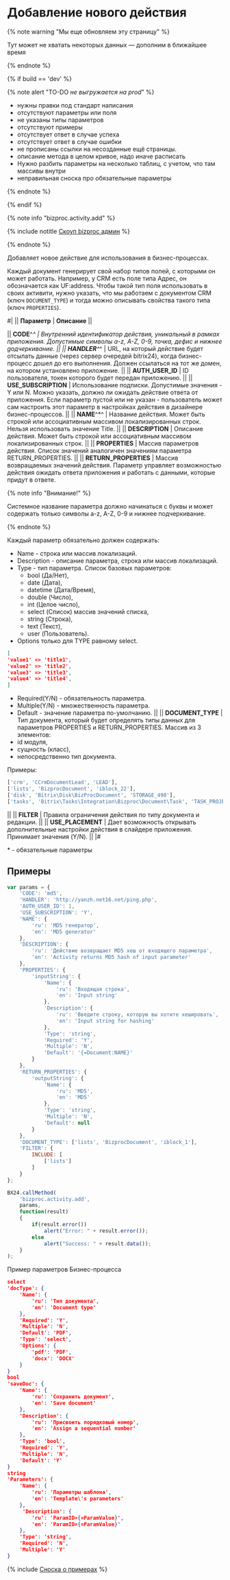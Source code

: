 # Добавление нового действия

{% note warning "Мы еще обновляем эту страницу" %}

Тут может не хватать некоторых данных — дополним в ближайшее время

{% endnote %}

{% if build == 'dev' %}

{% note alert "TO-DO _не выгружается на prod_" %}

- нужны правки под стандарт написания
- отсутствуют параметры или поля
- не указаны типы параметров
- отсутствуют примеры
- отсутствует ответ в случае успеха
- отсутствует ответ в случае ошибки
- не прописаны ссылки на несозданные ещё страницы.
- описание метода в целом кривое, надо иначе расписать
- Нужно разбить параметры на несколько таблиц, с учетом, что там массивы внутри
- неправильная сноска про обязательные параметры

{% endnote %}

{% endif %}

{% note info "bizproc.activity.add" %}

{% include notitle [Скоуп bizproc админ](../_includes/scope-bizproc-admin.md) %}

{% endnote %}

Добавляет новое действие для использования в бизнес-процессах.

Каждый документ генерирует свой набор типов полей, с которыми он может работать. Например, у CRM есть поле типа Адрес, он обозначается как UF:address. Чтобы такой тип поля использовать в своих активити, нужно указать, что мы работаем с документом CRM (ключ `DOCUMENT_TYPE`) и тогда можно описывать свойства такого типа (ключ `PROPERTIES`).

#|
|| **Параметр** | **Описание** ||

|| **CODE**^*^ | Внутренний идентификатор действия, уникальный в рамках приложения. Допустимые символы a-z, A-Z, 0-9, точка, дефис и нижнее gодчеркивание.  ||
|| **HANDLER**^*^     | URL, на который действие будет отсылать данные (через сервер очередей bitrix24), когда бизнес-процесс дошел до его выполнения. Должен ссылаться на тот же домен, на котором установлено приложение.  ||
|| **AUTH_USER_ID** | ID пользователя, токен которого будет передан приложению. ||
|| **USE_SUBSCRIPTION** | Использование подписки. Допустимые значения - Y или N. Можно указать, должно ли ожидать действие ответа от приложения. Если параметр пустой или не указан - пользователь может сам настроить этот параметр в настройках действия в дизайнере бизнес-процессов.  ||
|| **NAME**^*^        | Название действия. Может быть строкой или ассоциативным массивом локализированных строк. Нельзя использовать значение Title. ||
|| **DESCRIPTION** | Описание действия. Может быть строкой или ассоциативным массивом локализированных строк. ||
|| **PROPERTIES**    | Массив параметров действия. Список значений аналогичен значениям параметра RETURN_PROPERTIES.  ||
|| **RETURN_PROPERTIES** | Массив возвращаемых значений действия. Параметр управляет возможностью действия ожидать ответа приложения и работать с данными, которые придут в ответе.

{% note info "Внимание!" %}

Системное название параметра должно начинаться с буквы и может содержать только символы a-z, A-Z, 0-9 и нижнее подчеркивание.

{% endnote %}

Каждый параметр обязательно должен содержать: 
- Name - строка или массив локализаций. 
- Description - описание параметра, строка или массив локализаций. 
- Type - тип параметра. Список базовых параметров: 
  - bool (Да/Нет), 
  - date (Дата), 
  - datetime (Дата/Время), 
  - double (Число), 
  - int (Целое число), 
  - select (Список) массив значений списка, 
  - string (Строка), 
  - text (Текст), 
  - user (Пользователь). 
- Options только для TYPE равному select. 

```json
[
'value1' => 'title1',
'value2' => 'title2',
'value3' => 'title3',
'value4' => 'title4',
]
```

- Required(Y/N) - обязательность параметра.
- Multiple(Y/N) - множественность параметра.
- Default - значение параметра по-умолчанию. ||
|| **DOCUMENT_TYPE** | Тип документа, который будет определять типы данных для параметров PROPERTIES и RETURN_PROPERTIES. Массив из 3 элементов: 
- id модуля,
- сущность (класс),
- непосредственно тип документа.

Примеры:

```php
['crm', 'CCrmDocumentLead', 'LEAD'], 
['lists', 'BizprocDocument', 'iblock_22'],
['disk', 'Bitrix\Disk\BizProcDocument', 'STORAGE_490'],
['tasks', 'Bitrix\Tasks\Integration\Bizproc\Document\Task', 'TASK_PROJECT_13'].
```

||
|| **FILTER**        | Правила ограничения действия по типу документа и редакции. ||
|| **USE_PLACEMENT** | Дает возможность открывать дополнительные настройки действия в слайдере приложения. Принимает значения (Y/N).  ||
|#

\* - обязательные параметры

## Примеры

```js
var params = {
    'CODE': 'md5',
    'HANDLER': 'http://yanzh.net16.net/ping.php',
    'AUTH_USER_ID': 1,
    'USE_SUBSCRIPTION': 'Y',
    'NAME': {
        'ru': 'MD5 генератор',
        'en': 'MD5 generator'
    },
    'DESCRIPTION': {
        'ru': 'Действие возвращает MD5 хеш от входящего параметра',
        'en': 'Activity returns MD5 hash of input parameter'
    },
    'PROPERTIES': {
        'inputString': {
            'Name': {
                'ru': 'Входящая строка',
                'en': 'Input string'
            },
            'Description': {
                'ru': 'Введите строку, которую вы хотите хешировать',
                'en': 'Input string for hashing'
            },
            'Type': 'string',
            'Required': 'Y',
            'Multiple': 'N',
            'Default': '{=Document:NAME}'
        }
    },
    'RETURN_PROPERTIES': {
        'outputString': {
            'Name': {
                'ru': 'MD5',
                'en': 'MD5'
            },
            'Type': 'string',
            'Multiple': 'N',
            'Default': null
        }
    },
    'DOCUMENT_TYPE': ['lists', 'BizprocDocument', 'iblock_1'],
    'FILTER': {
        INCLUDE: [
            ['lists']
        ]
    }
};

BX24.callMethod(
    'bizproc.activity.add',
    params,
    function(result)
    {
        if(result.error())
            alert("Error: " + result.error());
        else
            alert("Success: " + result.data());
    }
);
```

Пример параметров Бизнес-процесса

```json
select
'docType': {
	'Name': {
		'ru': 'Тип документа',
		'en': 'Document type'
	},
	'Required': 'Y',
	'Multiple': 'N',
	'Default': 'PDF',
	'Type': 'select',
	'Options': {
		'pdf': 'PDF',
		'docx': 'DOCX'
	}
}
bool
'saveDoc': {
	'Name': {
		'ru': 'Сохранить документ',
		'en': 'Save document'
	},
	'Description': {
		'ru': 'Присвоить порядковый номер',
		'en': 'Assign a sequential number'
	},
	'Type': 'bool',
	'Required': 'Y',
	'Multiple': 'N',
	'Default': 'Y'
}
string
'Parameters': {
	'Name': {
		'ru': 'Параметры шаблона',
		'en': 'Template\'s parameters'
	},
	 'Description': {
		'ru': 'ParamID={=ParamValue}',
		'en': 'ParamID={=ParamValue}'
	},
	'Type': 'string',
	'Required': 'N',
	'Multiple': 'Y'
}
```

{% include [Сноска о примерах](../../../_includes/examples.md) %}